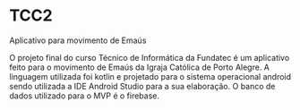 # TCC2
Aplicativo para movimento de Emaús

O projeto final do curso Técnico de Informática da Fundatec é um aplicativo feito para o movimento de Emaús da Igraja Católica de Porto Alegre.
A linguagem utilizada foi kotlin e projetado para o sistema operacional android sendo utilizada a IDE Android Studio para a sua elaboração.
O banco de dados utilizado para o MVP é o firebase.
